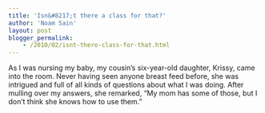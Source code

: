```yaml
---
title: 'Isn&#8217;t there a class for that?'
author: 'Noam Sain'
layout: post
blogger_permalink:
    - /2010/02/isnt-there-class-for-that.html
---
```


As I was nursing my baby, my cousin’s six-year-old daughter, Krissy, came into the room. Never having seen anyone breast feed before, she was intrigued and full of all kinds of questions about what I was doing. After mulling over my answers, she remarked, “My mom has some of those, but I don’t think she knows how to use them.”